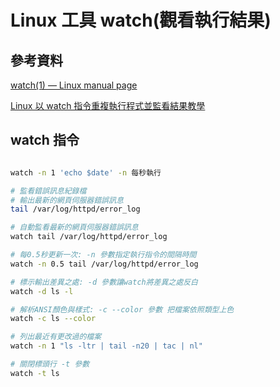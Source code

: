 # Linux 工具 watch(觀看執行結果)

## 參考資料

[watch(1) — Linux manual page](https://man7.org/linux/man-pages/man1/watch.1.html)

[Linux 以 watch 指令重複執行程式並監看結果教學](https://blog.gtwang.org/linux/linux-watch-run-command-repeatedly/)

## watch 指令

```bash

watch -n 1 'echo $date' -n 每秒執行

# 監看錯誤訊息紀錄檔
# 輸出最新的網頁伺服器錯誤訊息
tail /var/log/httpd/error_log

# 自動監看最新的網頁伺服器錯誤訊息
watch tail /var/log/httpd/error_log

# 每0.5秒更新一次: -n 參數指定執行指令的間隔時間
watch -n 0.5 tail /var/log/httpd/error_log

# 標示輸出差異之處: -d 參數讓watch將差異之處反白
watch -d ls -l

# 解析ANSI顏色與樣式: -c --color 參數 把檔案依照類型上色
watch -c ls --color

# 列出最近有更改過的檔案
watch -n 1 "ls -ltr | tail -n20 | tac | nl"

# 關閉標頭行 -t 參數
watch -t ls
```